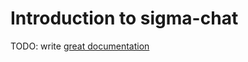 # Introduction to sigma-chat

TODO: write [great documentation](http://jacobian.org/writing/what-to-write/)
